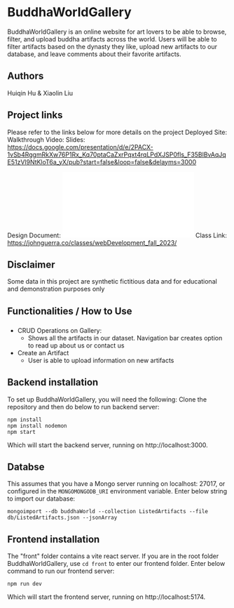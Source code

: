 # BuddhaWorldGallery

BuddhaWorldGallery is an online website for art lovers to be able to browse, filter, and upload buddha artifacts across the world. Users will be able to filter artifacts based on the dynasty they like, upload new artifacts to our database, and leave comments about their favorite artifacts.

## Authors

Huiqin Hu & Xiaolin Liu

## Project links

Please refer to the links below for more details on the project
Deployed Site:
Walkthrough Video:
Slides: https://docs.google.com/presentation/d/e/2PACX-1vSb4RggmRkXw76P1Rx_Kq70ptaCaZxrPqxt4rqLPdXJSP0fls_F35BlBvAqJqE51zVl9NtKloT6a_yX/pub?start=false&loop=false&delayms=3000

Design Document: ![designdoc](./design_document.md)
Class Link: https://johnguerra.co/classes/webDevelopment_fall_2023/

## Disclaimer

Some data in this project are synthetic fictitious data and for educational and demonstration purposes only

## Functionalities / How to Use

###

- CRUD Operations on Gallery:
  - Shows all the artifacts in our dataset. Navigation bar creates option to read up about us or contact us
- Create an Artifact
  - User is able to upload information on new artifacts

## Backend installation

To set up BuddhaWorldGallery, you will need the following:
Clone the repository and then do below to run backend server:

```
npm install
npm install nodemon
npm start
```

Which will start the backend server, running on http://localhost:3000.

## Databse

This assumes that you have a Mongo server running on localhost: 27017, or configured in the `MONGOMONGODB_URI` environment variable.
Enter below string to import our database:

```
mongoimport --db buddhaWorld --collection ListedArtifacts --file db/ListedArtifacts.json --jsonArray
```

## Frontend installation

The "front" folder contains a vite react server. If you are in the root folder BuddhaWorldGallery, use `cd front` to enter our frontend folder. Enter below command to run our frontend server:

```
npm run dev
```

Which will start the frontend server, running on http://localhost:5174.
